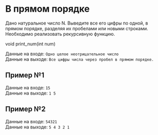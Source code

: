 # В прямом порядке
Дано натуральное число N. Выведите все его цифры по одной, в прямом порядке, разделяя их пробелами или новыми строками. Необходимо реализовать рекурсивную функцию.

void print_num(int num)

Данные на входе: 	`Одно целое неотрицательное число`  
Данные на выходе: 	`Все цифры числа через пробел в прямом порядке.` 

## Пример №1
Данные на входе: 	`15`  
Данные на выходе: 	`1 5` 

## Пример №2
Данные на входе: 	`54321`  
Данные на выходе: 	`5 4 3 2 1` 